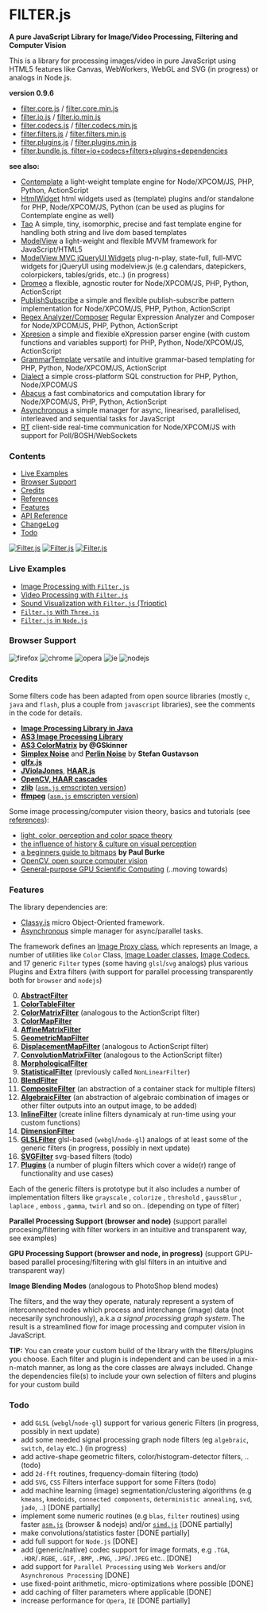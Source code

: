 # FILTER.js 


__A pure JavaScript Library for Image/Video Processing, Filtering and Computer Vision__


This is a library for processing images/video in pure JavaScript using HTML5 features like Canvas, WebWorkers, WebGL and SVG (in progress) or analogs in Node.js.  


**version 0.9.6**


* [filter.core.js](https://raw.githubusercontent.com/foo123/FILTER.js/master/build/filter.core.js) / [filter.core.min.js](https://raw.githubusercontent.com/foo123/FILTER.js/master/build/filter.core.min.js)
* [filter.io.js](https://raw.githubusercontent.com/foo123/FILTER.js/master/build/filter.io.js) / [filter.io.min.js](https://raw.githubusercontent.com/foo123/FILTER.js/master/build/filter.io.min.js)
* [filter.codecs.js](https://raw.githubusercontent.com/foo123/FILTER.js/master/build/filter.codecs.js) / [filter.codecs.min.js](https://raw.githubusercontent.com/foo123/FILTER.js/master/build/filter.codecs.min.js)
* [filter.filters.js](https://raw.githubusercontent.com/foo123/FILTER.js/master/build/filter.filters.js) / [filter.filters.min.js](https://raw.githubusercontent.com/foo123/FILTER.js/master/build/filter.filters.min.js)
* [filter.plugins.js](https://raw.githubusercontent.com/foo123/FILTER.js/master/build/filter.plugins.js) / [filter.plugins.min.js](https://raw.githubusercontent.com/foo123/FILTER.js/master/build/filter.plugins.min.js)
* [filter.bundle.js, filter+io+codecs+filters+plugins+dependencies](https://raw.githubusercontent.com/foo123/FILTER.js/master/build/filter.bundle.js)


**see also:**  

* [Contemplate](https://github.com/foo123/Contemplate) a light-weight template engine for Node/XPCOM/JS, PHP, Python, ActionScript
* [HtmlWidget](https://github.com/foo123/HtmlWidget) html widgets used as (template) plugins and/or standalone for PHP, Node/XPCOM/JS, Python (can be used as plugins for Contemplate engine as well)
* [Tao](https://github.com/foo123/Tao.js) A simple, tiny, isomorphic, precise and fast template engine for handling both string and live dom based templates
* [ModelView](https://github.com/foo123/modelview.js) a light-weight and flexible MVVM framework for JavaScript/HTML5
* [ModelView MVC jQueryUI Widgets](https://github.com/foo123/modelview-widgets) plug-n-play, state-full, full-MVC widgets for jQueryUI using modelview.js (e.g calendars, datepickers, colorpickers, tables/grids, etc..) (in progress)
* [Dromeo](https://github.com/foo123/Dromeo) a flexible, agnostic router for Node/XPCOM/JS, PHP, Python, ActionScript
* [PublishSubscribe](https://github.com/foo123/PublishSubscribe) a simple and flexible publish-subscribe pattern implementation for Node/XPCOM/JS, PHP, Python, ActionScript
* [Regex Analyzer/Composer](https://github.com/foo123/RegexAnalyzer) Regular Expression Analyzer and Composer for Node/XPCOM/JS, PHP, Python, ActionScript
* [Xpresion](https://github.com/foo123/Xpresion) a simple and flexible eXpression parser engine (with custom functions and variables support) for PHP, Python, Node/XPCOM/JS, ActionScript
* [GrammarTemplate](https://github.com/foo123/GrammarTemplate) versatile and intuitive grammar-based templating for PHP, Python, Node/XPCOM/JS, ActionScript
* [Dialect](https://github.com/foo123/Dialect) a simple cross-platform SQL construction for PHP, Python, Node/XPCOM/JS
* [Abacus](https://github.com/foo123/Abacus) a fast combinatorics and computation library for Node/XPCOM/JS, PHP, Python, ActionScript
* [Asynchronous](https://github.com/foo123/asynchronous.js) a simple manager for async, linearised, parallelised, interleaved and sequential tasks for JavaScript
* [RT](https://github.com/foo123/RT) client-side real-time communication for Node/XPCOM/JS with support for Poll/BOSH/WebSockets


### Contents

* [Live Examples](#live-examples)
* [Browser Support](#browser-support)
* [Credits](#credits)
* [References](/references.md)
* [Features](#features)
* [API Reference](/api-reference.md)
* [ChangeLog](/changelog.md)
* [Todo](#todo)


[![Filter.js](/screenshots/filters-image-process.png)](https://foo123.github.com/examples/filter/)
[![Filter.js](/screenshots/filters-video-process.png)](https://foo123.github.com/examples/filter-video/)
[![Filter.js](/screenshots/filter-sound-vis.png)](https://foo123.github.com/examples/filter-sound/)



### Live Examples
* [Image Processing with `Filter.js`](https://foo123.github.com/examples/filter/)
* [Video Processing with `Filter.js`](https://foo123.github.com/examples/filter-video/)
* [Sound Visualization with `Filter.js` (Trioptic)](https://foo123.github.com/examples/filter-sound/)
* [`Filter.js` with `Three.js`](https://foo123.github.com/examples/filter-three/)
* [`Filter.js` in `Node.js`](/examples/node)


### Browser Support

![firefox](/screenshots/firefox.png) ![chrome](/screenshots/chrome.png) ![opera](/screenshots/opera.png) ![ie](/screenshots/ie.png) ![nodejs](/screenshots/node.png)


### Credits

Some filters code has been adapted from open source libraries (mostly `c`, `java` and `flash`, plus a couple from `javascript` libraries), see the comments in the code for details.


* [**Image Processing Library in Java**](http://www.jhlabs.com/ip/filters/)
* [**AS3 Image Processing Library**](http://je2050.de/imageprocessing/)
* [**AS3 ColorMatrix**](http://gskinner.com/blog/archives/2007/12/colormatrix_cla.html) **by @GSkinner**
* [**Simplex Noise**](https://github.com/kev009/craftd/blob/master/plugins/survival/mapgen/noise/simplexnoise1234.c) and [**Perlin Noise**](https://github.com/kev009/craftd/blob/master/plugins/survival/mapgen/noise/noise1234.c) by **Stefan Gustavson**
* [**glfx.js**](https://github.com/evanw/glfx.js)
* [**JViolaJones**](http://code.google.com/p/jviolajones/), [**HAAR.js**](https://github.com/foo123/HAAR.js)
* [**OpenCV, HAAR cascades**](http://opencv.org/)
* [**zlib**](http://www.zlib.net/) ([`asm.js` emscripten version](https://github.com/ukyo/zlib-asm))
* [**ffmpeg**](https://ffmpeg.org/) ([`asm.js` emscripten version](https://github.com/bgrins/videoconverter.js))


Some image processing/computer vision theory, basics and tutorials (see [references](/references.md)):


* [light, color, perception and color space theory](https://www.cs.unm.edu/~williams/cs422/color.pdf)
* [the influence of history &amp; culture on visual perception](https://bin.sc/Collection/Net/allanmc/web/socialperception14.pdf)
* [a beginners guide to bitmaps](http://paulbourke.net/dataformats/bitmaps/) **by Paul Burke**
* [OpenCV, open source computer vision](http://opencv.org/)
* [General-purpose GPU Scientific Computing](https://en.wikipedia.org/wiki/General-purpose_computing_on_graphics_processing_units) (..moving towards)


### Features

The library dependencies are:

* [Classy.js](https://github.com/foo123/classy.js) micro Object-Oriented framework.
* [Asynchronous](https://github.com/foo123/asynchronous.js) simple manager for async/parallel tasks.

The framework defines an [Image Proxy class](/api-reference.md#image-class), which represents an Image, a number of utilities like `Color` Class, [Image Loader classes](/api-reference.md#file-input-output), [Image Codecs](/api-reference.md#codecs), and 17 generic `Filter` types (some having `glsl`/`svg` analogs) plus various Plugins and Extra filters (with support for parallel processing transparently both for `browser` and `nodejs`)

0. [__AbstractFilter__](/api-reference.md#generic-abstract-filter)
1. [__ColorTableFilter__](/api-reference.md#color-table-filter) 
2. [__ColorMatrixFilter__](/api-reference.md#color-matrix-filter) (analogous to the ActionScript filter)
3. [__ColorMapFilter__](/api-reference.md#color-map-filter)
4. [__AffineMatrixFilter__](/api-reference.md#affine-matrix-filter)
5. [__GeometricMapFilter__](/api-reference.md#geometric-map-filter)
6. [__DisplacementMapFilter__](/api-reference.md#displacement-map-filter) (analogous to ActionScript filter)
7. [__ConvolutionMatrixFilter__](/api-reference.md#convolution-matrix-filter) (analogous to the ActionScript filter)
8. [__MorphologicalFilter__](/api-reference.md#morphological-filter)
9. [__StatisticalFilter__](/api-reference.md#statistical-filter)  (previously called `NonLinearFilter`)
10. [__BlendFilter__](/api-reference.md#blend-filter)
11. [__CompositeFilter__](/api-reference.md#composite-filter) (an abstraction of a container stack for multiple filters)
12. [__AlgebraicFilter__](/api-reference.md#algebraic-filter) (an abstraction of algebraic combination of images or other filter outputs into an output image, to be added)
13. [__InlineFilter__](/api-reference.md#inline-filter) (create inline filters dynamicaly at run-time using your custom functions)
14. [__DimensionFilter__](/api-reference.md#dimension-filter)
15. [__GLSLFilter__](/api-reference.md#glsl-filter) glsl-based (`webgl`/`node-gl`) analogs of at least some of the generic filters (in progress, possibly in next update)
16. [__SVGFilter__](/api-reference.md#svg-filter) svg-based filters (todo)
17. [__Plugins__](/api-reference.md#plugins-and-extra-filters) (a number of plugin filters which cover a wide(r) range of functionality and use cases)


Each of the generic filters is prototype but it also includes a number of implementation filters like  `grayscale` , `colorize` , `threshold` , `gaussBlur` , `laplace` , `emboss` , `gamma`, `twirl` and so on.. (depending on type of filter)


__Parallel Processing Support (browser and node)__ (support parallel procesing/filtering with filter workers in an intuitive and transparent way, see examples)

__GPU Processing Support (browser and node, in progress)__ (support GPU-based parallel procesing/filtering with glsl filters in an intuitive and transparent way)


__Image Blending Modes__ (analogous to PhotoShop blend modes)


The filters, and the way they operate, naturaly represent a system of interconnected nodes which process and interchange (image) data (not necesarily synchronously), a.k.a *a signal processing graph system*. The result is a streamlined flow for image processing and computer vision in JavaScript.


**TIP:**  You can create your custom build of the library with the filters/plugins you choose. 
Each filter and plugin is independent and can be used in a mix-n-match manner, as long as the core classes are always included. 
Change the dependencies file(s) to include your own selection of filters and plugins for your custom build



### Todo
* add `GLSL` (`webgl`/`node-gl`) support for various generic Filters (in progress, possibly in next update)
* add some needed signal processing graph node filters (eg `algebraic`, `switch`, `delay`  etc..) (in progress)
* add active-shape geometric filters, color/histogram-detector filters, .. (todo)
* add `2d-fft` routines, frequency-domain filtering (todo)
* add `SVG`, `CSS` Filters interface support for some Filters (todo)
* add machine learning (image) segmentation/clustering algorithms (e.g `kmeans`, `kmedoids`, `connected components`, `deterministic annealing`, `svd`, `jade`, ..) [DONE partially]
* implement some numeric routines (e.g `blas`, `filter` routines) using faster [`asm.js`](http://asmjs.org/spec/latest/) (browser &amp; nodejs) and/or [`simd.js`](https://hacks.mozilla.org/2014/10/introducing-simd-js/) [DONE partially]
* make convolutions/statistics faster [DONE partially]
* add full support for `Node.js` [DONE]
* add (generic/native) codec support for image formats, e.g `.TGA`, `.HDR`/`.RGBE`, `.GIF`, `.BMP`, `.PNG`, `.JPG`/`.JPEG` etc.. [DONE]
* add support for `Parallel Processing` using `Web Workers` and/or `Asynchronous Processing` [DONE]
* use fixed-point arithmetic, micro-optimizations where possible [DONE]
* add caching of filter parameters where applicable [DONE]
* increase performance for `Opera`, `IE`  [DONE partially]

<!--
*URL* [Nikos Web Development](http://nikos-web-development.netai.net/ "Nikos Web Development")  
*URL* [FILTER.js blog post](http://nikos-web-development.netai.net/blog/image-processing-in-javascript-and-html5-canvas/ "FILTER.js blog post")  
*URL* [WorkingClassCode](http://workingclasscode.uphero.com/ "Working Class Code")  
-->

